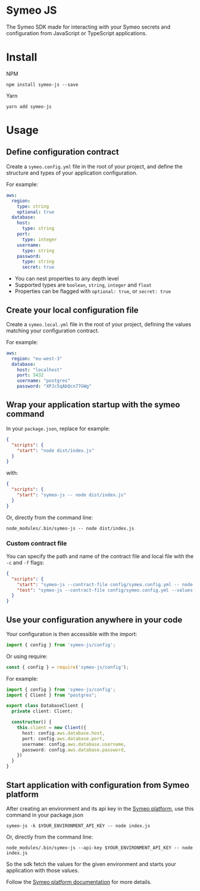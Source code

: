 # Symeo JS

The Symeo SDK made for interacting with your Symeo secrets and configuration from JavaScript or TypeScript applications.

# Install

NPM
```shell
npm install symeo-js --save 
```

Yarn
```shell
yarn add symeo-js
```

# Usage

## Define configuration contract

Create a `symeo.config.yml` file in the root of your project, and define the structure and types of your application configuration.

For example:
```yaml
aws:
  region:
    type: string
    optional: true
  database:
    host:
      type: string
    port:
      type: integer
    username:
      type: string
    password:
      type: string
      secret: true
```

- You can nest properties to any depth level
- Supported types are `boolean`, `string`, `integer` and `float`
- Properties can be flagged with `optional: true`, or `secret: true`

## Create your local configuration file

Create a `symeo.local.yml` file in the root of your project, defining the values matching your configuration contract.

For example:
```yaml
aws:
  region: "eu-west-3"
  database:
    host: "localhost"
    port: 5432
    username: "postgres"
    password: "XPJc5qAbQcn77GWg"
```

## Wrap your application startup with the symeo command

In your `package.json`, replace for example:

```json
{
  "scripts": {
    "start": "node dist/index.js"
  }
}
```

with:

```json
{
  "scripts": {
    "start": "symeo-js -- node dist/index.js"
  }
}
```

Or, directly from the command line:

```shell
node_modules/.bin/symeo-js -- node dist/index.js
```


### Custom contract file

You can specify the path and name of the contract file and local file with the `-c` and `-f` flags:

```json
{
  "scripts": {
    "start": "symeo-js --contract-file config/symeo.config.yml -- node dist/index.js",
    "test": "symeo-js --contract-file config/symeo.config.yml --values-file config/symeo.test.yml -- jest"
  }
}
```

## Use your configuration anywhere in your code

Your configuration is then accessible with the import:

```typescript
import { config } from 'symeo-js/config';
```

Or using require:

```javascript
const { config } = require('symeo-js/config');
```

For example:

```typescript
import { config } from 'symeo-js/config';
import { Client } from "postgres";

export class DatabaseClient {
  private client: Client;

  constructor() {
    this.client = new Client({
      host: config.aws.database.host,
      port: config.aws.database.port,
      username: config.aws.database.username,
      password: config.aws.database.password,
    })
  }
}
```

## Start application with configuration from Symeo platform

After creating an environment and its api key in the [Symeo platform](https://app-config-staging.symeo.io/), use this command in your package.json

```shell
symeo-js -k $YOUR_ENVIRONMENT_API_KEY -- node index.js
```

Or, directly from the command line:

```shell
node_modules/.bin/symeo-js --api-key $YOUR_ENVIRONMENT_API_KEY -- node index.js
```

So the sdk fetch the values for the given environment and starts your application with those values.

Follow the [Symeo platform documentation](https://symeo.io/) for more details.